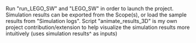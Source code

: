 Run "run_LEGO_SW" and "LEGO_SW" in order to launch the project. Simulation results can be exported from the Scope(s), or load the sample results from "Simulation logs".
Script "animate_results_3D" is my own project contribution/extension to help visualize the simulation results more intuitively (uses simulation results^ as inputs)
